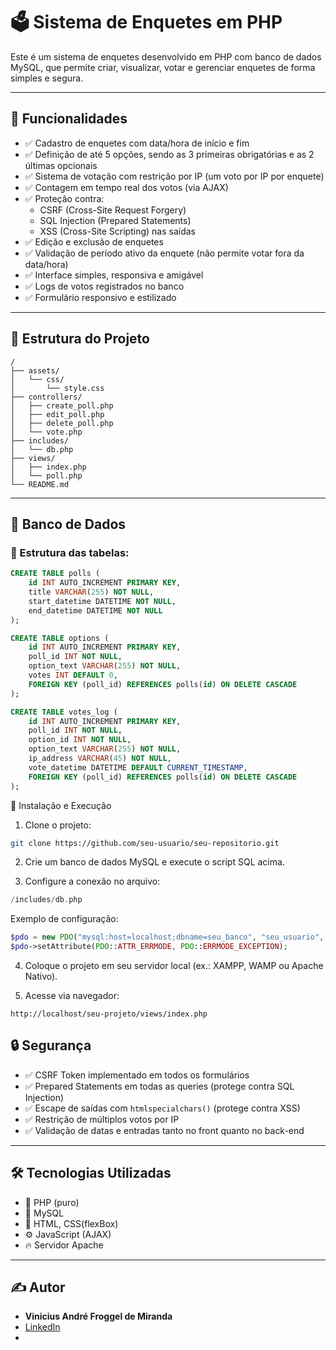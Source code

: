 # 🗳️ Sistema de Enquetes em PHP

Este é um sistema de enquetes desenvolvido em PHP com banco de dados MySQL, que permite criar, visualizar, votar e gerenciar enquetes de forma simples e segura.

---

## 🚀 Funcionalidades

- ✅ Cadastro de enquetes com data/hora de início e fim
- ✅ Definição de até 5 opções, sendo as 3 primeiras obrigatórias e as 2 últimas opcionais
- ✅ Sistema de votação com restrição por IP (um voto por IP por enquete)
- ✅ Contagem em tempo real dos votos (via AJAX)
- ✅ Proteção contra:
  - CSRF (Cross-Site Request Forgery)
  - SQL Injection (Prepared Statements)
  - XSS (Cross-Site Scripting) nas saídas
- ✅ Edição e exclusão de enquetes
- ✅ Validação de período ativo da enquete (não permite votar fora da data/hora)
- ✅ Interface simples, responsiva e amigável
- ✅ Logs de votos registrados no banco
- ✅ Formulário responsivo e estilizado

---

## 🏢 Estrutura do Projeto

```
/
├── assets/
│   └── css/
│       └── style.css
├── controllers/
│   ├── create_poll.php
│   ├── edit_poll.php
│   ├── delete_poll.php
│   └── vote.php
├── includes/
│   └── db.php
├── views/
│   ├── index.php
│   └── poll.php
└── README.md
```

---

## 💄 Banco de Dados

### 🎯 Estrutura das tabelas:

```sql
CREATE TABLE polls (
    id INT AUTO_INCREMENT PRIMARY KEY,
    title VARCHAR(255) NOT NULL,
    start_datetime DATETIME NOT NULL,
    end_datetime DATETIME NOT NULL
);

CREATE TABLE options (
    id INT AUTO_INCREMENT PRIMARY KEY,
    poll_id INT NOT NULL,
    option_text VARCHAR(255) NOT NULL,
    votes INT DEFAULT 0,
    FOREIGN KEY (poll_id) REFERENCES polls(id) ON DELETE CASCADE
);

CREATE TABLE votes_log (
    id INT AUTO_INCREMENT PRIMARY KEY,
    poll_id INT NOT NULL,
    option_id INT NOT NULL,
    option_text VARCHAR(255) NOT NULL,
    ip_address VARCHAR(45) NOT NULL,
    vote_datetime DATETIME DEFAULT CURRENT_TIMESTAMP,
    FOREIGN KEY (poll_id) REFERENCES polls(id) ON DELETE CASCADE
);
```
🔧 Instalação e Execução

1. Clone o projeto:

```bash
git clone https://github.com/seu-usuario/seu-repositorio.git
```

2. Crie um banco de dados MySQL e execute o script SQL acima.

3. Configure a conexão no arquivo:

```php
/includes/db.php
```

Exemplo de configuração:

```php
$pdo = new PDO("mysql:host=localhost;dbname=seu_banco", "seu_usuario", "sua_senha");
$pdo->setAttribute(PDO::ATTR_ERRMODE, PDO::ERRMODE_EXCEPTION);
```

4. Coloque o projeto em seu servidor local (ex.: XAMPP, WAMP ou Apache Nativo).

5. Acesse via navegador:

```
http://localhost/seu-projeto/views/index.php

```

## 🔒 Segurança

- ✅ CSRF Token implementado em todos os formulários
- ✅ Prepared Statements em todas as queries (protege contra SQL Injection)
- ✅ Escape de saídas com `htmlspecialchars()` (protege contra XSS)
- ✅ Restrição de múltiplos votos por IP
- ✅ Validação de datas e entradas tanto no front quanto no back-end

---

## 🛠️ Tecnologias Utilizadas

- 🐘 PHP (puro)
- 📔 MySQL
- 🎨 HTML, CSS(flexBox)
- ⚙️ JavaScript (AJAX)
- 🔥 Servidor Apache

---

## ✍️ Autor

- **Vinicius André Froggel de Miranda**
- [LinkedIn](https://www.linkedin.com/in/viniciusandr%C3%A9/)
- 


